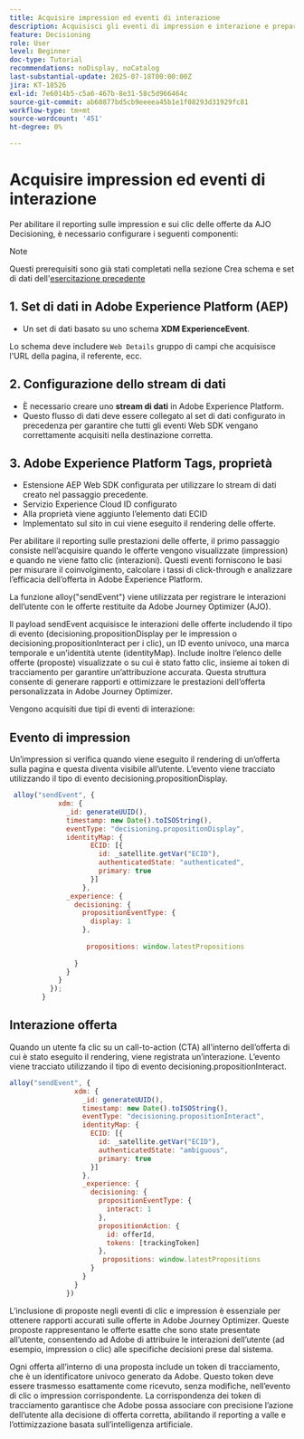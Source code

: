 ```yaml
---
title: Acquisire impression ed eventi di interazione
description: Acquisisci gli eventi di impression e interazione e prepara i dati per il reporting in Journey Optimizer.
feature: Decisioning
role: User
level: Beginner
doc-type: Tutorial
recommendations: noDisplay, noCatalog
last-substantial-update: 2025-07-18T00:00:00Z
jira: KT-18526
exl-id: 7e6014b5-c5a6-467b-8e31-58c5d966464c
source-git-commit: ab60877bd5cb9eeeea45b1e1f08293d31929fc81
workflow-type: tm+mt
source-wordcount: '451'
ht-degree: 0%

---
```


# Acquisire impression ed eventi di interazione

Per abilitare il reporting sulle impression e sui clic delle offerte da AJO Decisioning, è necessario configurare i seguenti componenti:
>[!NOTE]
>
> Questi prerequisiti sono già stati completati nella sezione Crea schema e set di dati dell&#39;[esercitazione precedente](https://experienceleague.adobe.com/it/docs/journey-optimizer-learn/personalizing-offers-with-real-time-weather-data/create-schema-and-dataset)

## &#x200B;1. Set di dati in Adobe Experience Platform (AEP)

- Un set di dati basato su uno schema **XDM ExperienceEvent**.

Lo schema deve includere `Web Details` gruppo di campi che acquisisce l&#39;URL della pagina, il referente, ecc.

## &#x200B;2. Configurazione dello stream di dati

- È necessario creare uno **stream di dati** in Adobe Experience Platform.
- Questo flusso di dati deve essere collegato al set di dati configurato in precedenza per garantire che tutti gli eventi Web SDK vengano correttamente acquisiti nella destinazione corretta.

## &#x200B;3. Adobe Experience Platform Tags, proprietà

- Estensione AEP Web SDK configurata per utilizzare lo stream di dati creato nel passaggio precedente.
- Servizio Experience Cloud ID configurato
- Alla proprietà viene aggiunto l’elemento dati ECID
- Implementato sul sito in cui viene eseguito il rendering delle offerte.


Per abilitare il reporting sulle prestazioni delle offerte, il primo passaggio consiste nell’acquisire quando le offerte vengono visualizzate (impression) e quando ne viene fatto clic (interazioni). Questi eventi forniscono le basi per misurare il coinvolgimento, calcolare i tassi di click-through e analizzare l’efficacia dell’offerta in Adobe Experience Platform.

La funzione alloy(&quot;sendEvent&quot;) viene utilizzata per registrare le interazioni dell’utente con le offerte restituite da Adobe Journey Optimizer (AJO).

Il payload sendEvent acquisisce le interazioni delle offerte includendo il tipo di evento (decisioning.propositionDisplay per le impression o decisioning.propositionInteract per i clic), un ID evento univoco, una marca temporale e un’identità utente (identityMap). Include inoltre l’elenco delle offerte (proposte) visualizzate o su cui è stato fatto clic, insieme ai token di tracciamento per garantire un’attribuzione accurata. Questa struttura consente di generare rapporti e ottimizzare le prestazioni dell’offerta personalizzata in Adobe Journey Optimizer.

Vengono acquisiti due tipi di eventi di interazione:

## Evento di impression

Un’impression si verifica quando viene eseguito il rendering di un’offerta sulla pagina e questa diventa visibile all’utente. L’evento viene tracciato utilizzando il tipo di evento decisioning.propositionDisplay.


```javascript
 alloy("sendEvent", {
            xdm: {
              _id: generateUUID(),
              timestamp: new Date().toISOString(),
              eventType: "decisioning.propositionDisplay",
              identityMap: {
                    ECID: [{
                      id: _satellite.getVar("ECID"),
                      authenticatedState: "authenticated",
                      primary: true
                    }]
                  },
              _experience: {
                decisioning: {
                  propositionEventType: {
                    display: 1
                  },
                  
                   propositions: window.latestPropositions
                  
                }
              }
            }
          });
        }
```

## Interazione offerta

Quando un utente fa clic su un call-to-action (CTA) all’interno dell’offerta di cui è stato eseguito il rendering, viene registrata un’interazione. L’evento viene tracciato utilizzando il tipo di evento decisioning.propositionInteract.

```javascript
alloy("sendEvent", {
                xdm: {
                  _id: generateUUID(),
                  timestamp: new Date().toISOString(),
                  eventType: "decisioning.propositionInteract",
                  identityMap: {
                    ECID: [{
                      id: _satellite.getVar("ECID"),
                      authenticatedState: "ambiguous",
                      primary: true
                    }]
                  },
                  _experience: {
                    decisioning: {
                      propositionEventType: {
                        interact: 1
                      },
                      propositionAction: {
                        id: offerId,
                        tokens: [trackingToken]
                      },
                       propositions: window.latestPropositions
                    }
                  }
                }
              })
```

L’inclusione di proposte negli eventi di clic e impression è essenziale per ottenere rapporti accurati sulle offerte in Adobe Journey Optimizer. Queste proposte rappresentano le offerte esatte che sono state presentate all’utente, consentendo ad Adobe di attribuire le interazioni dell’utente (ad esempio, impression o clic) alle specifiche decisioni prese dal sistema.

Ogni offerta all’interno di una proposta include un token di tracciamento, che è un identificatore univoco generato da Adobe. Questo token deve essere trasmesso esattamente come ricevuto, senza modifiche, nell’evento di clic o impression corrispondente. La corrispondenza dei token di tracciamento garantisce che Adobe possa associare con precisione l’azione dell’utente alla decisione di offerta corretta, abilitando il reporting a valle e l’ottimizzazione basata sull’intelligenza artificiale.
